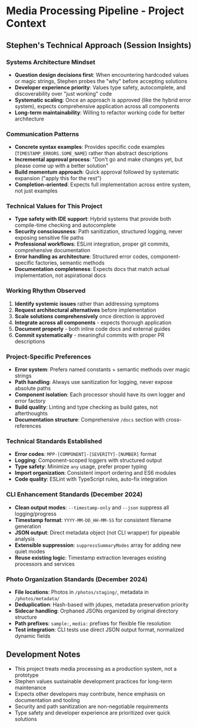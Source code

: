 # Media Processing Pipeline - Project Context

## Stephen's Technical Approach (Session Insights)

### Systems Architecture Mindset
- **Question design decisions first**: When encountering hardcoded values or magic strings, Stephen probes the "why" before accepting solutions
- **Developer experience priority**: Values type safety, autocomplete, and discoverability over "just working" code
- **Systematic scaling**: Once an approach is approved (like the hybrid error system), expects comprehensive application across all components
- **Long-term maintainability**: Willing to refactor working code for better architecture

### Communication Patterns
- **Concrete syntax examples**: Provides specific code examples (`TIMESTAMP_ERRORS.SOME_NAME`) rather than abstract descriptions
- **Incremental approval process**: "Don't go and make changes yet, but please come up with a better solution"
- **Build momentum approach**: Quick approval followed by systematic expansion ("apply this for the rest")
- **Completion-oriented**: Expects full implementation across entire system, not just examples

### Technical Values for This Project
- **Type safety with IDE support**: Hybrid systems that provide both compile-time checking and autocomplete
- **Security consciousness**: Path sanitization, structured logging, never exposing sensitive file paths
- **Professional workflows**: ESLint integration, proper git commits, comprehensive documentation
- **Error handling as architecture**: Structured error codes, component-specific factories, semantic methods
- **Documentation completeness**: Expects docs that match actual implementation, not aspirational docs

### Working Rhythm Observed
1. **Identify systemic issues** rather than addressing symptoms
2. **Request architectural alternatives** before implementation
3. **Scale solutions comprehensively** once direction is approved  
4. **Integrate across all components** - expects thorough application
5. **Document properly** - both inline code docs and external guides
6. **Commit systematically** - meaningful commits with proper PR descriptions

### Project-Specific Preferences
- **Error system**: Prefers named constants + semantic methods over magic strings
- **Path handling**: Always use sanitization for logging, never expose absolute paths
- **Component isolation**: Each processor should have its own logger and error factory
- **Build quality**: Linting and type checking as build gates, not afterthoughts
- **Documentation structure**: Comprehensive `/docs` section with cross-references

### Technical Standards Established
- **Error codes**: `MPP-[COMPONENT]-[SEVERITY]-[NUMBER]` format
- **Logging**: Component-scoped loggers with structured output
- **Type safety**: Minimize `any` usage, prefer proper typing
- **Import organization**: Consistent import ordering and ES6 modules
- **Code quality**: ESLint with TypeScript rules, auto-fix integration

### CLI Enhancement Standards (December 2024)
- **Clean output modes**: `--timestamp-only` and `--json` suppress all logging/progress
- **Timestamp format**: `YYYY-MM-DD_HH-MM-SS` for consistent filename generation
- **JSON output**: Direct metadata object (not CLI wrapper) for pipeable analysis
- **Extensible suppression**: `suppressSummaryModes` array for adding new quiet modes
- **Reuse existing logic**: Timestamp extraction leverages existing processors and services

### Photo Organization Standards (December 2024)
- **File locations**: Photos in `/photos/staging/`, metadata in `/photos/metadata/`
- **Deduplication**: Hash-based with jdupes, metadata preservation priority
- **Sidecar handling**: Orphaned JSONs organized by original directory structure
- **Path prefixes**: `sample:`, `media:` prefixes for flexible file resolution
- **Test integration**: CLI tests use direct JSON output format, normalized dynamic fields

## Development Notes
- This project treats media processing as a production system, not a prototype
- Stephen values sustainable development practices for long-term maintenance
- Expects other developers may contribute, hence emphasis on documentation and tooling
- Security and path sanitization are non-negotiable requirements
- Type safety and developer experience are prioritized over quick solutions